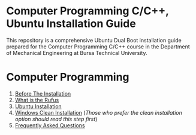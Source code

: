 # Computer Programming C/C++, Ubuntu Installation Guide

This repository is a comprehensive Ubuntu Dual Boot installation guide prepared for the Computer Programming C/C++ course in the Department of Mechanical Engineering at Bursa Technical University.

# Computer Programming
1) [Before The Installation](https://github.com/ismailhos3/CP2024/blob/main/before_the_installation.md)
1) [What is the Rufus](https://github.com/ismailhos3/CP2024/blob/main/rufus.md)
1) [Ubuntu Installation](https://github.com/ismailhos3/CP2024/blob/main/UbuntuInstallation.md)
1) [Windows Clean Installation](https://github.com/ismailhos3/CP2024/blob/main/windows_clean_installation.md) (_Those who prefer the clean installation option should read this step first_)
1) [Frequently Asked Questions](https://github.com/ismailhos3/CP2024/blob/main/Frequently_Asked_Questions.md)
